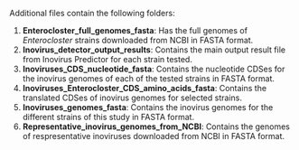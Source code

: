 Additional files contain the following folders:

1. **Enterocloster_full_genomes_fasta**: Has the full genomes of *Enterocloster* strains downloaded from NCBI in FASTA format.
2. **Inovirus_detector_output_results**: Contains the main output result file from Inovirus Predictor for each strain tested.
3. **Inoviruses_CDS_nucleotide_fasta**: Contains the nucleotide CDSes for the inovirus genomes of each of the tested strains in FASTA format.
4. **Inoviruses_Enterocloster_CDS_amino_acids_fasta**: Contains the translated CDSes of inovirus genomes for selected strains.
5. **Inoviruses_genomes_fasta**: Contains the inovirus genomes for the different strains of this study in FASTA format.
6. **Representative_inovirus_genomes_from_NCBI**: Contains the genomes of respresentative inoviruses downloaded from NCBI in FASTA format.

